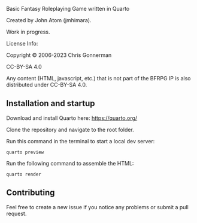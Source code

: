 Basic Fantasy Roleplaying Game written in Quarto

Created by John Atom (jmhimara).

Work in progress. 

License Info: 

Copyright © 2006-2023 Chris Gonnerman

CC-BY-SA 4.0 

Any content (HTML, javascript, etc.) that is not part of the BFRPG IP is also distributed under CC-BY-SA 4.0. 

## Installation and startup
Download and install Quarto here:
https://quarto.org/

Clone the repository and navigate to the root folder.

Run this command in the terminal to start a local dev server:

    quarto preview

Run the following command to assemble the HTML:

    quarto render


## Contributing
Feel free to create a new issue if you notice any problems or submit a pull request.
